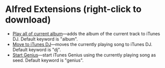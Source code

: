 # Alfred Extensions (right-click to download)

* [Play all of current album](https://github.com/cpoirier/tools/raw/master/itunes/Play%20all%20of%20current%20album.alfredextension)—adds the album of the current track to iTunes DJ. Default keyword is "album".
* [Move to iTunes DJ](https://github.com/cpoirier/tools/raw/master/itunes/Move%20to%20iTunes%20DJ.alfredextension)—moves the currently playing song to iTunes DJ. Default keyword is "dj".
* [Start Genius](https://github.com/cpoirier/tools/raw/master/itunes/Start%20Genius.alfredextension)—start iTunes Genius using the currently playing song as seed. Default keyword is "genius".
